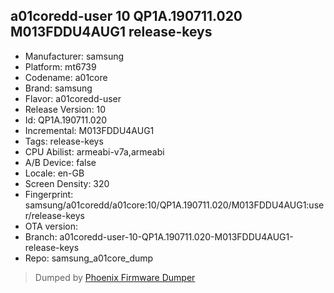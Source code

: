 ## a01coredd-user 10 QP1A.190711.020 M013FDDU4AUG1 release-keys
- Manufacturer: samsung
- Platform: mt6739
- Codename: a01core
- Brand: samsung
- Flavor: a01coredd-user
- Release Version: 10
- Id: QP1A.190711.020
- Incremental: M013FDDU4AUG1
- Tags: release-keys
- CPU Abilist: armeabi-v7a,armeabi
- A/B Device: false
- Locale: en-GB
- Screen Density: 320
- Fingerprint: samsung/a01coredd/a01core:10/QP1A.190711.020/M013FDDU4AUG1:user/release-keys
- OTA version: 
- Branch: a01coredd-user-10-QP1A.190711.020-M013FDDU4AUG1-release-keys
- Repo: samsung_a01core_dump


>Dumped by [Phoenix Firmware Dumper](https://github.com/DroidDumps/phoenix_firmware_dumper)
